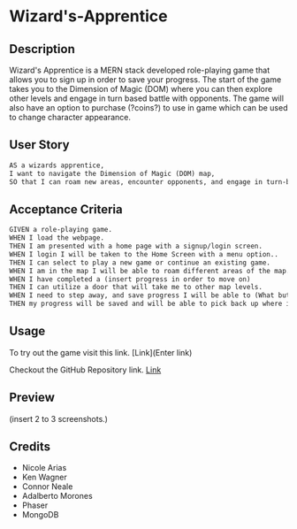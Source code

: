 # Wizard's-Apprentice

## Description

Wizard's Apprentice is a MERN stack developed role-playing game that allows you to sign up in order to save your progress. The start of the game takes you to the Dimension of Magic (DOM) where you can then explore other levels and engage in turn based battle with opponents. The game will also have an option to purchase (?coins?) to use in game which can be used to change character appearance. 

## User Story

```md
AS a wizards apprentice,
I want to navigate the Dimension of Magic (DOM) map,
SO that I can roam new areas, encounter opponents, and engage in turn-based battle.
```

## Acceptance Criteria

```md
GIVEN a role-playing game.
WHEN I load the webpage.
THEN I am presented with a home page with a signup/login screen.
WHEN I login I will be taken to the Home Screen with a menu option..
THEN I can select to play a new game or continue an existing game.
WHEN I am in the map I will be able to roam different areas of the map. THEN I can complete side quest as well as engage in turn-based battle with opponents.
WHEN I have completed a (insert progress in order to move on)
THEN I can utilize a door that will take me to other map levels.
WHEN I need to step away, and save progress I will be able to (What button is created for it.)
THEN my progress will be saved and will be able to pick back up where i left off.
```

## Usage

To try out the game visit this link. [Link](Enter link)

Checkout the GitHub Repository link. [Link](https://github.com/nearias3/Wizard-s-Apprentice)

## Preview

(insert 2 to 3 screenshots.)

## Credits

- Nicole Arias
- Ken Wagner
- Connor Neale
- Adalberto Morones
- Phaser
- MongoDB